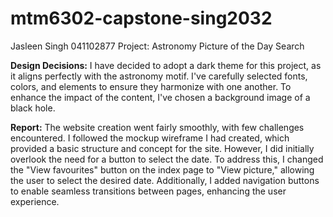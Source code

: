# mtm6302-capstone-sing2032
Jasleen Singh
041102877
Project: Astronomy Picture of the Day Search

**Design Decisions:**
I have decided to adopt a dark theme for this project, as it aligns perfectly with the astronomy motif. I've carefully selected fonts, colors, and elements to ensure they harmonize with one another. To enhance the impact of the content, I've chosen a background image of a black hole.

**Report:**
The website creation went fairly smoothly, with few challenges encountered. I followed the mockup wireframe I had created, which provided a basic structure and concept for the site. However, I did initially overlook the need for a button to select the date. To address this, I changed the "View favourites" button on the index page to "View picture," allowing the user to select the desired date. Additionally, I added navigation buttons to enable seamless transitions between pages, enhancing the user experience.